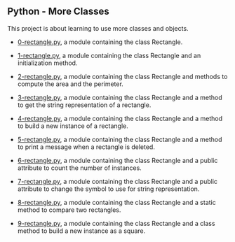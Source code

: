 ## Python - More Classes

This project is about learning to use more classes and objects.

* [0-rectangle.py](https://github.com/gwendalminguy/holbertonschool-higher_level_programming/tree/main/python-more_classes/0-rectangle.py), a module containing the class Rectangle.

* [1-rectangle.py](https://github.com/gwendalminguy/holbertonschool-higher_level_programming/tree/main/python-more_classes/1-rectangle.py), a module containing the class Rectangle and an initialization method.

* [2-rectangle.py](https://github.com/gwendalminguy/holbertonschool-higher_level_programming/tree/main/python-more_classes/2-rectangle.py), a module containing the class Rectangle and methods to compute the area and the perimeter.

* [3-rectangle.py](https://github.com/gwendalminguy/holbertonschool-higher_level_programming/tree/main/python-more_classes/3-rectangle.py), a module containing the class Rectangle and a method to get the string representation of a rectangle.

* [4-rectangle.py](https://github.com/gwendalminguy/holbertonschool-higher_level_programming/tree/main/python-more_classes/4-rectangle.py), a module containing the class Rectangle and a method to build a new instance of a rectangle.

* [5-rectangle.py](https://github.com/gwendalminguy/holbertonschool-higher_level_programming/tree/main/python-more_classes/5-rectangle.py), a module containing the class Rectangle and a method to print a message when a rectangle is deleted.

* [6-rectangle.py](https://github.com/gwendalminguy/holbertonschool-higher_level_programming/tree/main/python-more_classes/6-rectangle.py), a module containing the class Rectangle and a public attribute to count the number of instances.

* [7-rectangle.py](https://github.com/gwendalminguy/holbertonschool-higher_level_programming/tree/main/python-more_classes/7-rectangle.py), a module containing the class Rectangle and a public attribute to change the symbol to use for string representation.

* [8-rectangle.py](https://github.com/gwendalminguy/holbertonschool-higher_level_programming/tree/main/python-more_classes/8-rectangle.py), a module containing the class Rectangle and a static method to compare two rectangles.

* [9-rectangle.py](https://github.com/gwendalminguy/holbertonschool-higher_level_programming/tree/main/python-more_classes/9-rectangle.py), a module containing the class Rectangle and a class method to build a new instance as a square.

